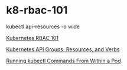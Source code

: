 # k8-rbac-101

kubectl api-resources -o wide

[Kubernetes RBAC 101](https://www.magalix.com/blog/kubernetes-rbac-101)

[Kubernetes API Groups, Resources, and Verbs](https://trstringer.com/Kubernetes-API-groups-resources-verbs/)

[Running kubectl Commands From Within a Pod](https://trstringer.com/kubectl-from-within-pod/)
